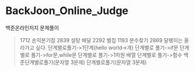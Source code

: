 # BackJoon_Online_Judge
백준온라인저지 문제풀이


> 1712 손익분기점
> 2839 설탕 배달
> 2292 벌집
> 1193 분수찾기
> 2869 달팽이는 올라가고 싶다.
> 단계별로풀기->1단계(hello world->개)
> 단계별로 풀기->if문
> 단계별로 풀기->for문,while문
> 단계별로 풀기->1차원 배열
> 단계별로 풀기->함수
> 백준단계별로풀기(문자열 3문제)
> 단계별로풀기(문자열 3문제)
>
